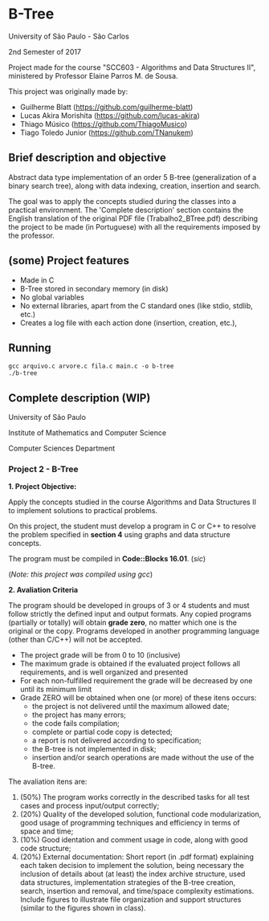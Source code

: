 # B-Tree

University of São Paulo - São Carlos

2nd Semester of 2017

Project made for the course "SCC603 - Algorithms and Data Structures II", ministered by Professor Elaine Parros M. de Sousa.

This project was originally made by:

* Guilherme Blatt (https://github.com/guilherme-blatt)
* Lucas Akira Morishita (https://github.com/lucas-akira)
* Thiago Músico (https://github.com/ThiagoMusico)
* Tiago Toledo Junior (https://github.com/TNanukem)

## Brief description and objective

Abstract data type implementation of an order 5 B-tree (generalization of a binary search tree), along with data indexing, creation, insertion and search. 

The goal was to apply the concepts studied during the classes into a practical environment. The 'Complete description' section contains the English translation of the original PDF file (Trabalho2_BTree.pdf) describing the project to be made (in Portuguese) with all the requirements imposed by the professor.

## (some) Project features
* Made in C
* B-Tree stored in secondary memory (in disk)
* No global variables
* No external libraries, apart from the C standard ones (like stdio, stdlib, etc.)
* Creates a log file with each action done (insertion, creation, etc.),

## Running
```
gcc arquivo.c arvore.c fila.c main.c -o b-tree
./b-tree
```

## Complete description (WIP)

University of São Paulo 

Institute of Mathematics and Computer Science

Computer Sciences Department

### Project 2 - B-Tree

**1. Project Objective:**

Apply the concepts studied in the course Algorithms and Data Structures II to implement solutions to practical problems. 

On this project, the student must develop a program in C or C++ to resolve the problem specified in **section 4** using graphs and data structure concepts.

The program must be compiled in **Code::Blocks 16.01**. (*sic*) 

(*Note: this project was compiled using gcc*)

**2. Avaliation Criteria**

The program should be developed in groups of 3 or 4 students and must follow strictly the defined input and output formats. Any copied programs (partially or totally) will obtain **grade zero**, no matter which one is the original or the copy. Programs developed in another programming language (other than C/C++) will not be accepted.

* The project grade will be from 0 to 10 (inclusive)
* The maximum grade is obtained if the evaluated project follows all requirements, and is well organized and presented
* For each non-fulfilled requirement the grade will be decreased by one until its minimum limit
* Grade ZERO will be obtained when one (or more) of these itens occurs:
  * the project is not delivered until the maximum allowed date;
  * the project has many errors;
  * the code fails compilation;
  * complete or partial code copy is detected;
  * a report is not delivered according to specification;
  * the B-tree is not implemented in disk;
  * insertion and/or search operations are made without the use of the B-tree.
  
The avaliation itens are:
1. (50%) The program works correctly in the described tasks for all test cases and process input/output correctly;
2. (20%) Quality of the developed solution, functional code modularization, good usage of programming techniques and efficiency in terms of space and time;
3. (10%) Good identation and comment usage in code, along with good code structure;
4. (20%) External documentation: Short report (in .pdf format) explaining each taken decision to implement the solution, being necessary the inclusion of details about (at least) the index archive structure, used data structures, implementation strategies of the B-tree creation, search, insertion and removal, and time/space complexity estimations. Include figures to illustrate file organization and support structures (similar to the figures shown in class). 
